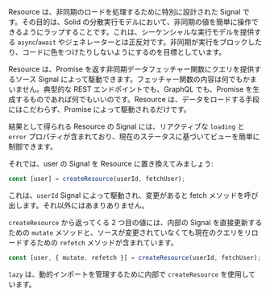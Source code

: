 Resource は、非同期のロードを処理するために特別に設計された Signal です。その目的は、Solid の分散実行モデルにおいて、非同期の値を簡単に操作できるようにラップすることです。これは、シーケンシャルな実行モデルを提供する `async`/`await` やジェネレーターとは正反対です。非同期が実行をブロックしたり、コードに色をつけたりしないようにするのを目標としています。

Resource は、Promise を返す非同期データフェッチャー関数にクエリを提供するソース Signal によって駆動できます。フェッチャー関数の内容は何でもかまいません。典型的な REST エンドポイントでも、GraphQL でも、Promise を生成するものであれば何でもいいのです。Resource は、データをロードする手段にはこだわらず、Promise によって駆動されるだけです。

結果として得られる Resource の Signal には、リアクティブな `loading` と `error` プロパティが含まれており、現在のステータスに基づいてビューを簡単に制御できます。

それでは、user の Signal を Resource に置き換えてみましょう:
```js
const [user] = createResource(userId, fetchUser);
```
これは、`userId` Signal によって駆動され、変更があると fetch メソッドを呼び出します。それ以外にはあまりありません。

`createResource` から返ってくる 2 つ目の値には、内部の Signal を直接更新するための `mutate` メソッドと、ソースが変更されていなくても現在のクエリをリロードするための `refetch` メソッドが含まれています。

```js
const [user, { mutate, refetch }] = createResource(userId, fetchUser);
```

`lazy` は、動的インポートを管理するために内部で `createResource` を使用しています。
